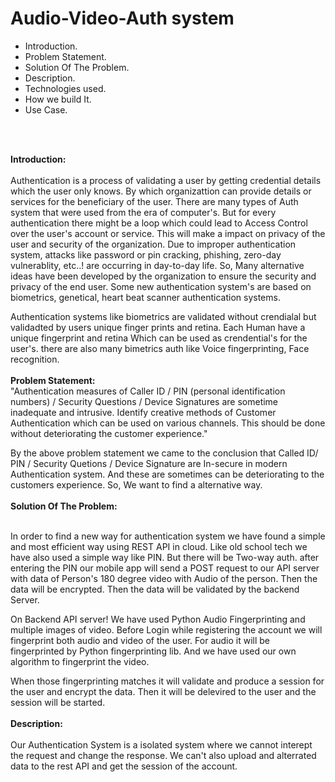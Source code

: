 # Audio-Video-Auth system
  - Introduction.
  - Problem Statement.
  - Solution Of The Problem.
  - Description.
  - Technologies used.
  - How we build It.
  - Use Case.
<br>
<br>

**Introduction:**<br>
<br>
  Authentication is a process of validating a user by getting credential details which the user only knows. By which organizattion can provide details or services for the beneficiary of the user. There are many types of Auth system that were used from the era of computer's. But for every authentication there might be a loop which could lead to Access Control over the user's account or service. This will make a impact on privacy of the user and security of the organization. Due to improper authentication system, attacks like password or pin cracking, phishing, zero-day vulnerablity, etc..! are occurring in day-to-day life. So, Many alternative ideas have been developed by the organization to ensure the security and privacy of the end user. Some new authentication system's are based on biometrics, genetical, heart beat scanner authentication systems.
  
  Authentication systems like biometrics are validated without crendialal but validadted by users unique finger prints and retina. Each Human have a unique fingerprint and retina Which can be used as crendential's for the user's. there are also many bimetrics auth like Voice fingerprinting, Face recognition.
  <br>
  <br>
 **Problem Statement:**
 <br>
  "Authentication measures of Caller ID / PIN (personal identification numbers) / Security Questions / Device Signatures are sometime inadequate and intrusive. Identify creative methods of Customer Authentication which can be used on various channels. This should be done without deteriorating the customer experience."
  
  By the above problem statement we came to the conclusion that Called ID/ PIN / Security Quetions / Device Signature are In-secure in modern Authentication system. And these are sometimes can be deteriorating to the customers experience. So, We want to find a alternative way.
  <br>
  <br>
**Solution Of The Problem:**<br>
<br>

  In order to find a new way for authentication system we have found a simple and most efficient way using REST API in cloud. Like old school tech we have also used a simple way like PIN. But there will be Two-way auth. after entering the PIN our mobile app will send a POST request to our API server with data of Person's 180 degree video with Audio of the person. Then the data will be encrypted. Then the data will be validated by the backend Server.
  
  On Backend API server! We have used Python Audio Fingerprinting and multiple images of video. Before Login while registering the account we will fingerprint both audio and video of the user. For audio it will be fingerprinted by Python fingerprinting lib. And we have used our own algorithm to fingerprint the video.
  
  When those fingerprinting matches it will validate and produce a session for the user and encrypt the data. Then it will be delevired to the user and the session will be started.
  <br>
  <br>
**Description:**<br>
<br>
  Our Authentication System is a isolated system where we cannot interept the request and change the response. We can't also upload and alterrated data to the rest API and get the session of the account. 
